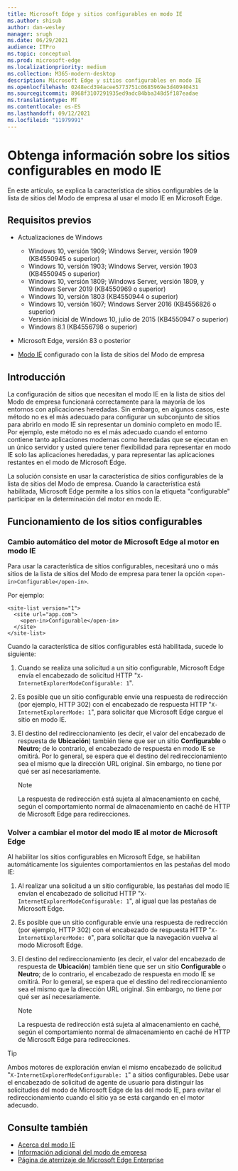 ```yaml
---
title: Microsoft Edge y sitios configurables en modo IE
ms.author: shisub
author: dan-wesley
manager: srugh
ms.date: 06/29/2021
audience: ITPro
ms.topic: conceptual
ms.prod: microsoft-edge
ms.localizationpriority: medium
ms.collection: M365-modern-desktop
description: Microsoft Edge y sitios configurables en modo IE
ms.openlocfilehash: 0248ecd394acee5773751c0685969e3d40940431
ms.sourcegitcommit: 8968f3107291935ed9adc84bba348d5f187eadae
ms.translationtype: MT
ms.contentlocale: es-ES
ms.lasthandoff: 09/12/2021
ms.locfileid: "11979991"
---
```

# <a name="learn-about-configurable-sites-in-ie-mode"></a>Obtenga información sobre los sitios configurables en modo IE

En este artículo, se explica la característica de sitios configurables de la lista de sitios del Modo de empresa al usar el modo IE en Microsoft Edge.

## <a name="prerequisites"></a>Requisitos previos

- Actualizaciones de Windows

  - Windows 10, versión 1909; Windows Server, versión 1909 (KB4550945 o superior)
  - Windows 10, versión 1903; Windows Server, versión 1903 (KB4550945 o superior)
  - Windows 10, versión 1809; Windows Server, versión 1809, y Windows Server 2019 (KB4550969 o superior)
  - Windows 10, versión 1803 (KB4550944 o superior)
  - Windows 10, versión 1607; Windows Server 2016 (KB4556826 o superior)
  - Versión inicial de Windows 10, julio de 2015 (KB4550947 o superior)
  - Windows 8.1 (KB4556798 o superior)

- Microsoft Edge, versión 83 o posterior
- [Modo IE](./edge-ie-mode.md) configurado con la lista de sitios del Modo de empresa

## <a name="overview"></a>Introducción

La configuración de sitios que necesitan el modo IE en la lista de sitios del Modo de empresa funcionará correctamente para la mayoría de los entornos con aplicaciones heredadas. Sin embargo, en algunos casos, este método no es el más adecuado para configurar un subconjunto de sitios para abrirlo en modo IE sin representar un dominio completo en modo IE. Por ejemplo, este método no es el más adecuado cuando el entorno contiene tanto aplicaciones modernas como heredadas que se ejecutan en un único servidor y usted quiere tener flexibilidad para representar en modo IE solo las aplicaciones heredadas, y para representar las aplicaciones restantes en el modo de Microsoft Edge.

La solución consiste en usar la característica de sitios configurables de la lista de sitios del Modo de empresa. Cuando la característica está habilitada, Microsoft Edge permite a los sitios con la etiqueta "configurable" participar en la determinación del motor en modo IE.

## <a name="how-configurable-sites-works"></a>Funcionamiento de los sitios configurables

### <a name="automatic-switching-from-the-microsoft-edge-engine-to-the-ie-mode-engine"></a>Cambio automático del motor de Microsoft Edge al motor en modo IE

Para usar la característica de sitios configurables, necesitará uno o más sitios de la lista de sitios del Modo de empresa para tener la opción `<open-in>Configurable</open-in>`.

Por ejemplo:

```
<site-list version="1">
  <site url="app.com">
    <open-in>Configurable</open-in>
  </site>
</site-list>
```

Cuando la característica de sitios configurables está habilitada, sucede lo siguiente:

1. Cuando se realiza una solicitud a un sitio configurable, Microsoft Edge envía el encabezado de solicitud HTTP "`X-InternetExplorerModeConfigurable: 1`".
2. Es posible que un sitio configurable envíe una respuesta de redirección (por ejemplo, HTTP 302) con el encabezado de respuesta HTTP "`X-InternetExplorerMode: 1`", para solicitar que Microsoft Edge cargue el sitio en modo IE.
3. El destino del redireccionamiento (es decir, el valor del encabezado de respuesta de **Ubicación**) también tiene que ser un sitio **Configurable** o **Neutro**; de lo contrario, el encabezado de respuesta en modo IE se omitirá. Por lo general, se espera que el destino del redireccionamiento sea el mismo que la dirección URL original. Sin embargo, no tiene por qué ser así necesariamente.

   > [!NOTE]
   > La respuesta de redirección está sujeta al almacenamiento en caché, según el comportamiento normal de almacenamiento en caché de HTTP de Microsoft Edge para redirecciones.

### <a name="switching-back-from-ie-mode-engine-to-microsoft-edge-engine"></a>Volver a cambiar el motor del modo IE al motor de Microsoft Edge

Al habilitar los sitios configurables en Microsoft Edge, se habilitan automáticamente los siguientes comportamientos en las pestañas del modo IE:

1. Al realizar una solicitud a un sitio configurable, las pestañas del modo IE envían el encabezado de solicitud HTTP "`X-InternetExplorerModeConfigurable: 1`", al igual que las pestañas de Microsoft Edge.
2. Es posible que un sitio configurable envíe una respuesta de redirección (por ejemplo, HTTP 302) con el encabezado de respuesta HTTP "`X-InternetExplorerMode: 0`", para solicitar que la navegación vuelva al modo Microsoft Edge.
3. El destino del redireccionamiento (es decir, el valor del encabezado de respuesta de **Ubicación**) también tiene que ser un sitio **Configurable** o **Neutro**; de lo contrario, el encabezado de respuesta en modo IE se omitirá. Por lo general, se espera que el destino del redireccionamiento sea el mismo que la dirección URL original. Sin embargo, no tiene por qué ser así necesariamente.

   > [!NOTE]
   > La respuesta de redirección está sujeta al almacenamiento en caché, según el comportamiento normal de almacenamiento en caché de HTTP de Microsoft Edge para redirecciones.

> [!TIP]
> Ambos motores de exploración envían el mismo encabezado de solicitud "`X-InternetExplorerModeConfigurable: 1`" a sitios configurables. Debe usar el encabezado de solicitud de agente de usuario para distinguir las solicitudes del modo de Microsoft Edge de las del modo IE, para evitar el redireccionamiento cuando el sitio ya se está cargando en el motor adecuado.

## <a name="see-also"></a>Consulte también

- [Acerca del modo IE](./edge-ie-mode.md)
- [Información adicional del modo de empresa](/internet-explorer/ie11-deploy-guide/enterprise-mode-overview-for-ie11)
- [Página de aterrizaje de Microsoft Edge Enterprise](https://aka.ms/EdgeEnterprise)